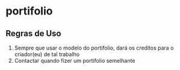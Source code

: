 # portifolio
## Regras de Uso

1. Sempre que usar o modelo do portifolio, dará os creditos para o criador(eu) de tal trabalho
2. Contactar quando fizer um portifolio semelhante
